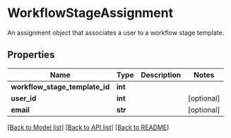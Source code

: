 # WorkflowStageAssignment

An assignment object that associates a user to a workflow stage template.
## Properties
Name | Type | Description | Notes
------------ | ------------- | ------------- | -------------
**workflow_stage_template_id** | **int** |  | 
**user_id** | **int** |  | [optional] 
**email** | **str** |  | [optional] 

[[Back to Model list]](../README.md#documentation-for-models) [[Back to API list]](../README.md#documentation-for-api-endpoints) [[Back to README]](../README.md)


